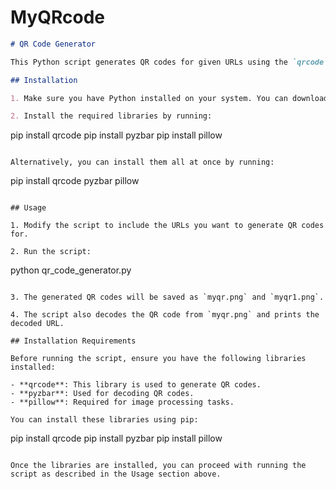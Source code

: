 # MyQRcode


```markdown
# QR Code Generator

This Python script generates QR codes for given URLs using the `qrcode` library. It also includes functionality to decode the QR code using the `pyzbar` library.

## Installation

1. Make sure you have Python installed on your system. You can download it from [python.org](https://www.python.org/downloads/).

2. Install the required libraries by running:
   ```
   pip install qrcode
   pip install pyzbar
   pip install pillow
   ```

   Alternatively, you can install them all at once by running:
   ```
   pip install qrcode pyzbar pillow
   ```

## Usage

1. Modify the script to include the URLs you want to generate QR codes for.

2. Run the script:
   ```
   python qr_code_generator.py
   ```

3. The generated QR codes will be saved as `myqr.png` and `myqr1.png`.

4. The script also decodes the QR code from `myqr.png` and prints the decoded URL.

## Installation Requirements

Before running the script, ensure you have the following libraries installed:

- **qrcode**: This library is used to generate QR codes.
- **pyzbar**: Used for decoding QR codes.
- **pillow**: Required for image processing tasks.

You can install these libraries using pip:

```
pip install qrcode
pip install pyzbar
pip install pillow
```

Once the libraries are installed, you can proceed with running the script as described in the Usage section above.


```

